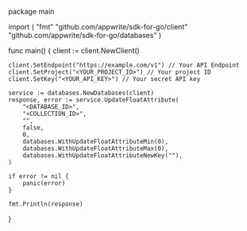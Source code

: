 package main

import (
    "fmt"
    "github.com/appwrite/sdk-for-go/client"
    "github.com/appwrite/sdk-for-go/databases"
)

func main() {
    client := client.NewClient()

    client.SetEndpoint("https://example.com/v1") // Your API Endpoint
    client.SetProject("<YOUR_PROJECT_ID>") // Your project ID
    client.SetKey("<YOUR_API_KEY>") // Your secret API key

    service := databases.NewDatabases(client)
    response, error := service.UpdateFloatAttribute(
        "<DATABASE_ID>",
        "<COLLECTION_ID>",
        "",
        false,
        0,
        databases.WithUpdateFloatAttributeMin(0),
        databases.WithUpdateFloatAttributeMax(0),
        databases.WithUpdateFloatAttributeNewKey(""),
    )

    if error != nil {
        panic(error)
    }

    fmt.Println(response)
}
